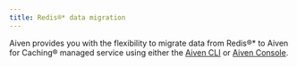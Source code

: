 ```yaml
---
title: Redis®* data migration
---
```


Aiven provides you with the flexibility to migrate data from Redis®* to Aiven for Caching® managed service using either the [Aiven CLI](/docs/tools/cli) or [Aiven Console](https://console.aiven.io/).
